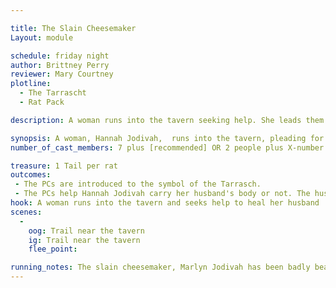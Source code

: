 ```yaml
---

title: The Slain Cheesemaker
Layout: module

schedule: friday night
author: Brittney Perry
reviewer: Mary Courtney
plotline: 
  - The Tarrascht
  - Rat Pack

description: A woman runs into the tavern seeking help. She leads them back to her husband, who has been murdered. The symbol of the Tarrasch is drawn in blood on the man's forehead. Drawn by the smell of blood, the group is then set upon by a large colony of Bloody Rats.

synopsis: A woman, Hannah Jodivah,  runs into the tavern, pleading for help. She says she found her husband on the trail and he is wounded and needs healing. When she is followed, the PCs find the body of Marlyn Jodivah, her husband. The body is bloody, but there is no blood on the trail. It is missing a hand, and it is tied off with a tourniquet, leaving a bloody stump where the hand should have been. On the forehead, drawn in blood, is the symbol of the Tarrasch.  As the group surveys the scene, they are descended upon by a group of BLOODY RATS, drawn to the scene by the blood. The rats attack the PCs, leaving behind a rat tail for every rat killed. Once the rats are beaten, the Hannah Jodivah will ask the PCs to escort the body to her home to prepare it [NPC Shack]. Once there, she will bid them goodbye.
number_of_cast_members: 7 plus [recommended] OR 2 people plus X-number of rats needed

treasure: 1 Tail per rat 
outcomes: 
 - The PCs are introduced to the symbol of the Tarrasch.
 - The PCs help Hannah Jodivah carry her husband's body or not. The husband does not resurrect. 
hook: A woman runs into the tavern and seeks help to heal her husband
scenes: 
  - 
    oog: Trail near the tavern
    ig: Trail near the tavern
    flee_point: 

running_notes: The slain cheesemaker, Marlyn Jodivah has been badly beaten and tortured before being dumped on the trail. Hannah Jodivah was on her way to look for her husband, as he never took this long getting home on Friday. She was on her way to the tavern, as she knew there was a market and hoped he'd be there.  The BLOODY RATS should fight as a group, driven by food. In this case, the food is the dead body and any PCs that should go down. They should fight aggressively, and be protective of the food.
---
```


